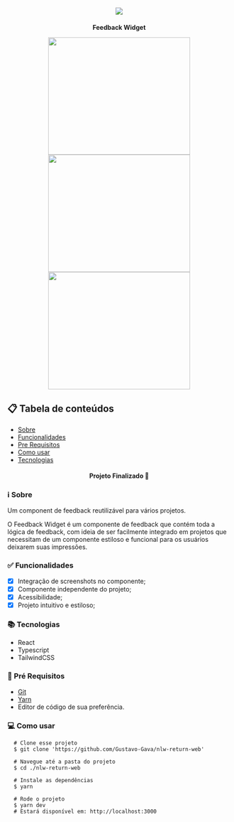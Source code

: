 <h1 align="center" >
  <img src="https://user-images.githubusercontent.com/77810817/168792624-bd8e6a1a-936a-4a28-b32c-0fbfa41f4301.png" />
</h1>

<h4 align="center"/> Feedback Widget </p>

<img src="https://user-images.githubusercontent.com/77810817/168793880-9a286e71-3a54-4afc-86b6-d8d8cebbc990.png" width="320" height="264"/>
<img src="https://user-images.githubusercontent.com/77810817/168793865-2a80dc48-229b-423c-8683-15f80e4df8d8.png" width="320" height="264"/>
<img src="https://user-images.githubusercontent.com/77810817/168793855-bcd924db-c220-401b-8f02-232eb327a40f.png" width="320" height="264" />

## 📋 Tabela de conteúdos

<!--ts-->

- [Sobre](#sobre)
- [Funcionalidades](#funcionalidades)
- [Pre Requisitos](#requisitos)
- [Como usar](#como-usar)
- [Tecnologias](#tecnologias)

<!--te-->

<h4 align="center">
  Projeto Finalizado 🚀  
</h4>

<h3 id="sobre">ℹ Sobre </h3>

Um component de feedback reutilizável para vários projetos.

O Feedback Widget é um componente de feedback que contém toda a lógica de feedback, com ideia de ser facilmente integrado em projetos que necessitam de um componente estiloso e funcional para os usuários deixarem suas impressões.

<h3 id="funcionalidades"> ✅ Funcionalidades </h3>
 
- [x] Integração de screenshots no componente;
- [x] Componente independente do projeto;
- [x] Acessibilidade;
- [x] Projeto intuitivo e estiloso;

<h3 id="tecnologias"> 📚 Tecnologias </h3>

- React
- Typescript
- TailwindCSS

<h3 id="requisitos">🔧 Pré Requisitos</h3>

- [Git](https://git-scm.com)
- [Yarn](https://yarnpkg.com)
- Editor de código de sua preferência.

<h3 id="como-usar">💻 Como usar</h3>

```
  # Clone esse projeto
  $ git clone 'https://github.com/Gustavo-Gava/nlw-return-web'

  # Navegue até a pasta do projeto
  $ cd ./nlw-return-web

  # Instale as dependências
  $ yarn

  # Rode o projeto
  $ yarn dev
  # Estará disponível em: http://localhost:3000
```
